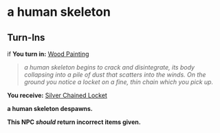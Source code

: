 # a human skeleton

## Turn-Ins



if **You turn in:** [Wood Painting](/item/20475)


>*a human skeleton begins to crack and disintegrate, its body collapsing into a pile of dust that scatters into the winds. On the ground you notice a locket on a fine, thin chain which you pick up.*


 **You receive:**  [Silver Chained Locket](/item/20476) 


**a human skeleton despawns.**

**This NPC *should* return incorrect items given.**





